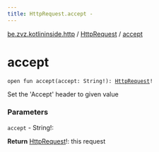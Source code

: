 ```yaml
---
title: HttpRequest.accept - 
---
```


[be.zvz.kotlininside.http](../index.html) / [HttpRequest](index.html) / [accept](./accept.html)

# accept

`open fun accept(accept: String!): `[`HttpRequest`](index.html)`!`

Set the 'Accept' header to given value

### Parameters

`accept` - String!:

**Return**
[HttpRequest](index.html)!: this request

